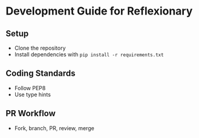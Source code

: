 # Development Guide for Reflexionary

## Setup
- Clone the repository
- Install dependencies with `pip install -r requirements.txt`

## Coding Standards
- Follow PEP8
- Use type hints

## PR Workflow
- Fork, branch, PR, review, merge

